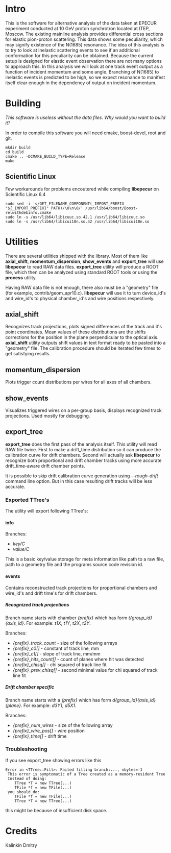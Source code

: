 Intro
=====

This is the software for alternative analysis of the data taken at EPECUR
experiment conducted at 10 GeV proton synchrotron located at ITEP,
Moscow. The existing mainline analysis provides differential cross sections
for elastic pion-proton scattering. This data shows some peculiarity, which may
signify existence of the N(1685) resonance. The idea of this analysis is to try
to look at inelastic scattering events to see if an additional conformation for
this peculiarity can be obtained. Because the current setup is designed for
elastic event observation there are not many options to approach this. In this
analysis we will look at one track event output as a function of incident
momentum and some angle. Branching of N(1685) to inelastic events is predicted
to be high, so we expect resonance to manifest itself clear enough in the
dependency of output on incident momentum.

Building
========

*This software is useless without the data files. Why would you want to build it?*

In order to compile this software you will need cmake, boost-devel, root and git.

    mkdir build
    cd build
    cmake .. -DCMAKE_BUILD_TYPE=Release
    make

Scientific Linux
----------------

Few workarounds for problems encoutered while compiling **libepecur** on Scientific Linux 6.4

    sudo sed -i 's/GET_FILENAME_COMPONENT(_IMPORT_PREFIX "${_IMPORT_PREFIX}" PATH)/\0\n\0/' /usr/lib64/boost/Boost-relwithdebinfo.cmake
    sudo ln -s /usr/lib64/libicuuc.so.42.1 /usr/lib64/libicuuc.so
    sudo ln -s /usr/lib64/libicui18n.so.42 /usr/lib64/libicui18n.so


Utilities
=========

There are several utilities shipped with the library. Most of them like
**axial\_shift**, **momentum\_dispersion**, **show\_events** and
**export\_tree** will use **libepecur** to read RAW data files.
**export\_tree** utility will produce a ROOT file, which then can be
analyzed using standard ROOT tools or using the **process** utility.

Having RAW data file is not enough, there also must be a "geometry" file (for
example, contrib/geom_apr10.c). **libepecur** will use it to turn device_id's
and wire_id's to physical chamber_id's and wire positions respectively.

axial_shift
-----------

Recognizes track projections, plots signed differences of the track and it's point
coordinates. Mean values of these distributions are the shifts corrections for the
position in the plane perpendicular to the optical axis. **axial\_shift** utility
outputs shift values in text format ready to be pasted into a "geometry" file.
The calibration procedure should be iterated few times to get satisfying results.

momentum_dispersion
-------------------

Plots trigger count distributions per wires for all axes of all chambers.

show_events
-----------

Visualizes triggered wires on a per-group basis, displays recognized track projections.
Used mostly for debugging.

export_tree
-----------

**export\_tree** does the first pass of the analysis itself. This utility will
read RAW file twice. First to make a drift\_time distribution so it can produce
the calibration curve for drift chambers. Second will actually ask **libepecur**
to recognize both proportional and drift chamber tracks using more accurate
drift\_time-aware drift chamber points.

It is possible to skip drift calibration curve generation using *--rough-drift*
command line option. But in this case resulting drift tracks will be less accurate.

### Exported TTree's

The utility will export following TTree's:

#### info

Branches:

* *key/C*
* *value/C*

This is a basic key/value storage for meta information like path to a raw file,
path to a geometry file and the programs source code revision id.

#### events

Contains reconstructed track projections for proportional chambers and wire\_id's
and drift time's for drift chambers.

##### Recognized track projections

Branch name starts with chamber *{prefix}* which has form *t{group_id}{axis_id}*.
For example: *t1X*, *t1Y*, *t2X*, *t2Y*.

Branches:

* *{prefix}\_track\_count* - size of the following arrays
* *{prefix}\_c0[]* - constant of track line, mm
* *{prefix}\_c1[]* - slope of track line, mm/mm
* *{prefix}\_hits\_count[]* - count of planes where hit was detected
* *{prefix}\_chisq[]* - chi squared of track line fit
* *{prefix}\_prev\_chisq[]* - second minimal value for chi squared of track line fit

##### Drift chamber specific

Branch name starts with a *{prefix}* which has form *d{group_id}{axis_id}{plane}*.
For example: *d3Y1*, *d5X1*.

Branches:

* *{prefix}\_num_wires* - size of the following array
* *{prefix}\_wire_pos[]* - wire position
* *{prefix}\_time[]* - drift time

### Troubleshooting

If you see export_tree showing errors like this

    Error in <TTree::Fill>: Failed filling branch:..., nbytes=-1
     This error is symptomatic of a Tree created as a memory-resident Tree
     Instead of doing:
        TTree *T = new TTree(...)
        TFile *f = new TFile(...)
     you should do:
        TFile *f = new TFile(...)
        TTree *T = new TTree(...)

this might be because of insufficient disk space.

Credits
=======

Kalinkin Dmitry
